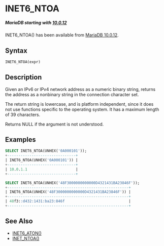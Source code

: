 # INET6_NTOA

##### MariaDB starting with [10.0.12](/kb/en/mariadb-10012-release-notes/)

INET6_NTOA() has been available from [MariaDB 10.0.12](/kb/en/mariadb-10012-release-notes/).

## Syntax

```sql
INET6_NTOA(expr)
```

## Description

Given an IPv6 or IPv4 network address as a numeric binary string, returns the address as a nonbinary string in the connection character set.

The return string is lowercase, and is platform independent, since it does not use functions specific to the operating system. It has a maximum length of 39 characters.

Returns NULL if the argument is not understood.

## Examples

```sql
SELECT INET6_NTOA(UNHEX('0A000101'));
+-------------------------------+
| INET6_NTOA(UNHEX('0A000101')) |
+-------------------------------+
| 10.0.1.1                      |
+-------------------------------+

SELECT INET6_NTOA(UNHEX('48F3000000000000D4321431BA23846F'));
+-------------------------------------------------------+
| INET6_NTOA(UNHEX('48F3000000000000D4321431BA23846F')) |
+-------------------------------------------------------+
| 48f3::d432:1431:ba23:846f                             |
+-------------------------------------------------------+
```

## See Also

- [INET6_ATON()](/built-in-functions/secondary-functions/miscellaneous-functions/inet6_aton/)
- [INET_NTOA()](/built-in-functions/secondary-functions/miscellaneous-functions/inet_ntoa/)